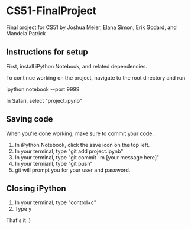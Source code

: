 # CS51-FinalProject
Final project for CS51 by Joshua Meier, Elana Simon, Erik Godard, and Mandela Patrick

## Instructions for setup
First, install iPython Notebook, and related dependencies.

To continue working on the project, navigate to the root directory and run 

ipython notebook --port 9999

In Safari, select "project.ipynb"

## Saving code

When you're done working, make sure to commit your code.

1. In iPython Notebook, click the save icon on the top left.
2. In your terminal, type "git add project.ipynb"
3. In your terminal, type "git commit -m [your message here]"
4. In your termianl, type "git push"
5. git will prompt you for your user and password.

## Closing iPython

1. In your terminal, type "control+c"
2. Type y

That's it :)